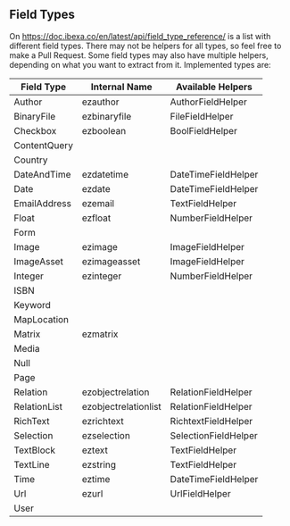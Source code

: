 ## Field Types
On https://doc.ibexa.co/en/latest/api/field_type_reference/ is a list with different field types. 
There may not be helpers for all types, so feel free to make a Pull Request.
Some field types may also have multiple helpers, depending on what you want to extract from it.
Implemented types are:

| Field Type   | Internal Name        | Available Helpers    |
|--------------|----------------------|----------------------|
| Author       | ezauthor             | AuthorFieldHelper    |
| BinaryFile   | ezbinaryfile         | FileFieldHelper      |
| Checkbox     | ezboolean            | BoolFieldHelper      |
| ContentQuery |                      |                      |
| Country      |                      |                      |
| DateAndTime  | ezdatetime           | DateTimeFieldHelper  |
| Date         | ezdate               | DateTimeFieldHelper  |
| EmailAddress | ezemail              | TextFieldHelper      |
| Float        | ezfloat              | NumberFieldHelper    |
| Form         |                      |                      |
| Image        | ezimage              | ImageFieldHelper     |
| ImageAsset   | ezimageasset         | ImageFieldHelper     |
| Integer      | ezinteger            | NumberFieldHelper    |
| ISBN         |                      |                      |
| Keyword      |                      |                      |
| MapLocation  |                      |                      |
| Matrix       | ezmatrix             |                      | 
| Media        |                      |                      |
| Null         |                      |                      |
| Page         |                      |                      |
| Relation     | ezobjectrelation     | RelationFieldHelper  |
| RelationList | ezobjectrelationlist | RelationFieldHelper  |
| RichText     | ezrichtext           | RichtextFieldHelper  |
| Selection    | ezselection          | SelectionFieldHelper |
| TextBlock    | eztext               | TextFieldHelper      |
| TextLine     | ezstring             | TextFieldHelper      |
| Time         | eztime               | DateTimeFieldHelper  |
| Url          | ezurl                | UrlFieldHelper       |
| User         |                      |                      |
